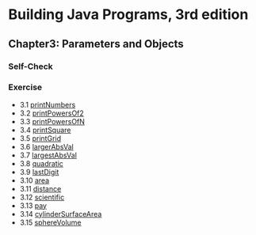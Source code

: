 # Building Java Programs, 3rd edition

## Chapter3: Parameters and Objects

### Self-Check



### Exercise
* 3.1  [printNumbers](printNumbers.java)
* 3.2  [printPowersOf2](printPowersOf2.java)
* 3.3  [printPowersOfN](printPowersOfN.java)
* 3.4  [printSquare](printSquare.java)
* 3.5  [printGrid](printGrid.java)
* 3.6  [largerAbsVal](largerAbsVal.java)
* 3.7  [largestAbsVal](largestAbsVal.java)
* 3.8  [quadratic](quadratic.java)
* 3.9  [lastDigit](lastDigit.java)
* 3.10 [area](area.java)
* 3.11 [distance](distance.java)
* 3.12 [scientific](scientific.java)
* 3.13 [pay](pay.java)
* 3.14 [cylinderSurfaceArea](cylinderSurfaceArea.java)
* 3.15 [sphereVolume](sphereVolume.java)
